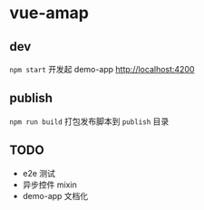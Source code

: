 # vue-amap


## dev
`npm start`
开发起 demo-app [http://localhost:4200](http://localhost:4200)

## publish
`npm run build`  打包发布脚本到 `publish` 目录


## TODO
+ e2e 测试
+ 异步控件 mixin
+ demo-app 文档化
